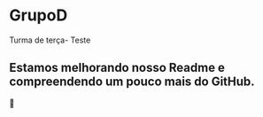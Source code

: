 # GrupoD
Turma de terça- Teste

## Estamos melhorando nosso Readme e compreendendo um pouco mais do GitHub.

👀 

